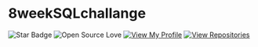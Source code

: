 # 8weekSQLchallange
![Star Badge](https://img.shields.io/static/v1?label=%F0%9F%8C%9F&message=If%20Useful&style=style=flat&color=BC4E99)
![Open Source Love](https://badges.frapsoft.com/os/v1/open-source.svg?v=103)
[![View My Profile](https://img.shields.io/badge/View-My_Profile-green?logo=GitHub)](https://github.com/Azamkhon2005/)
[![View Repositories](https://img.shields.io/badge/View-My_Repositories-blue?logo=GitHub)](https://github.com/Azamkhon2005/?tab=repositories)
